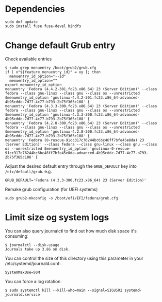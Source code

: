 # Dependencies

```
sudo dnf update
sudo install fuse fuse-devel bindfs
```

# Change default Grub entry

Check available entries
```
$ sudo grep menuentry /boot/grub2/grub.cfg
if [ x"${feature_menuentry_id}" = xy ]; then
  menuentry_id_option="--id"
  menuentry_id_option=""
export menuentry_id_option
menuentry 'Fedora (4.4.2-301.fc23.x86_64) 23 (Server Edition)' --class fedora --class gnu-linux --class gnu --class os --unrestricted $menuentry_id_option 'gnulinux-4.4.2-301.fc23.x86_64-advanced-4b95cddc-7d77-4c77-b793-2b75f365c108' {
menuentry 'Fedora (4.3.3-300.fc23.x86_64) 23 (Server Edition)' --class fedora --class gnu-linux --class gnu --class os --unrestricted $menuentry_id_option 'gnulinux-4.3.3-300.fc23.x86_64-advanced-4b95cddc-7d77-4c77-b793-2b75f365c108' {
menuentry 'Fedora (4.2.8-300.fc23.x86_64) 23 (Server Edition)' --class fedora --class gnu-linux --class gnu --class os --unrestricted $menuentry_id_option 'gnulinux-4.2.8-300.fc23.x86_64-advanced-4b95cddc-7d77-4c77-b793-2b75f365c108' {
menuentry 'Fedora (0-rescue-91cc317c76244bc6bc46ff7bfe45e8da) 23 (Server Edition)' --class fedora --class gnu-linux --class gnu --class os --unrestricted $menuentry_id_option 'gnulinux-0-rescue-91cc317c76244bc6bc46ff7bfe45e8da-advanced-4b95cddc-7d77-4c77-b793-2b75f365c108' {
```

Adjust the desired default entry through the `GRUB_DEFAULT` key into `/etc/default/grub`. e.g.
```
GRUB_DEFAULT='Fedora (4.3.3-300.fc23.x86_64) 23 (Server Edition)'
```

Remake grub configuration (for UEFI systems)
```
sudo grub2-mkconfig -o /boot/efi/EFI/fedora/grub.cfg
```

# Limit size og system logs

You can also query journalctl to find out how much disk space it's consuming:

```
$ journalctl --disk-usage
Journals take up 3.8G on disk.
```

You can control the size of this directory using this parameter in your /etc/systemd/journald.conf:

```
SystemMaxUse=50M
```

You can force a log rotation:

```
$ sudo systemctl kill --kill-who=main --signal=SIGUSR2 systemd-journald.service
```
